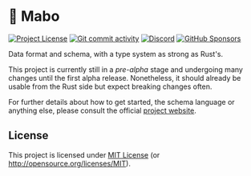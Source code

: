 # 🍲 Mabo

[![Project License](https://img.shields.io/github/license/dnaka91/mabo?style=for-the-badge)](LICENSE.md)
[![Git commit activity](https://img.shields.io/github/commit-activity/m/dnaka91/mabo?style=for-the-badge&logo=git)](https://github.com/dnaka91/mabo/commits/main/)
[![Discord](https://img.shields.io/discord/789699970138767360?style=for-the-badge&logo=discord)](https://discord.gg/phxGsW8dWd)
[![GitHub Sponsors](https://img.shields.io/github/sponsors/dnaka91?style=for-the-badge&logo=githubsponsors)](https://github.com/sponsors/dnaka91)

Data format and schema, with a type system as strong as Rust's.

This project is currently still in a _pre-alpha_ stage and undergoing many changes until the first alpha release. Nonetheless, it should already be usable from the Rust side but expect breaking changes often.

For further details about how to get started, the schema language or anything else, please consult the official [project website](https://dnaka91.github.io/mabo/).

## License

This project is licensed under [MIT License](LICENSE.md) (or <http://opensource.org/licenses/MIT>).
